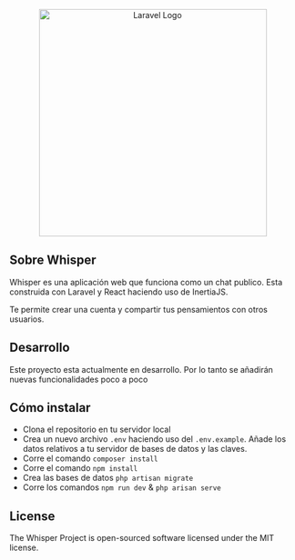 <p align="center"><a href="https://laravel.com" target="_blank"><img src="https://raw.githubusercontent.com/laravel/art/master/logo-lockup/5%20SVG/2%20CMYK/1%20Full%20Color/laravel-logolockup-cmyk-red.svg" width="400" alt="Laravel Logo"></a></p>


## Sobre Whisper

Whisper es una aplicación web que funciona como un chat publico. Esta construida con Laravel y React haciendo uso de InertiaJS.

Te permite crear una cuenta y compartir tus pensamientos con otros usuarios.

## Desarrollo 

Este proyecto esta actualmente en desarrollo. Por lo tanto se añadirán nuevas funcionalidades poco a poco

## Cómo instalar

* Clona el repositorio en tu servidor local
* Crea un nuevo archivo `.env` haciendo uso del `.env.example`. Añade los datos relativos a tu servidor de bases de datos y las claves.
* Corre el comando `composer install`
* Corre el comando `npm install`
* Crea las bases de datos `php artisan migrate`
* Corre los comandos `npm run dev` & `php arisan serve`

## License

The Whisper Project is open-sourced software licensed under the MIT license.